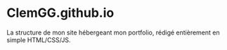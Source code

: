 # ClemGG.github.io
La structure de mon site hébergeant mon portfolio, rédigé entièrement en simple HTML/CSS/JS.
